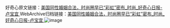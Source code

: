 好奇心原文链接：[美国同性婚姻合法，时尚圈早已“彩虹”密布_时尚_好奇心日报-卢宝宜 ](https://www.qdaily.com/articles/11366.html)
WebArchive归档链接：[美国同性婚姻合法，时尚圈早已“彩虹”密布_时尚_好奇心日报-卢宝宜 ](http://web.archive.org/web/20190623164342/https://www.qdaily.com/articles/11366.html)
![image](http://ww3.sinaimg.cn/large/007d5XDply1g3wgpsvnupj30u09h4x28)